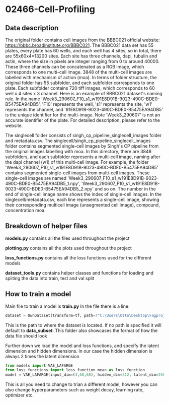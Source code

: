 # 02466-Cell-Profiling



## Data description

The original folder contains cell images from the BBBC021 official website: https://bbbc.broadinstitute.org/BBBC021. The BBBC021 data set has 55 plates, every plate has 60 wells, and each well has 4 sites, so in total, there are 55x60x4=13200 sites. Each site has three channels, dapi, tubulin and actin, where the size in pixels are integer ranging from 0 to around 40000. These three channels can be concatenated as a RGB image, which corresponds to one multi-cell image. 3848 of the multi-cell images are labelled with mechanism of action (moa). In terms of folder structure, the original folder has 55 subfolder, and each subfolder corresponds to one plate. Each subfolder contains 720 tiff images, which corresponds to 60 well x 4 sites x 3 channel. Here is an example of BBBC021 dataset's naming rule. In the name 'Week3_290607_F10_s1_w191E8D91B-9023-490C-BDE0-B5475EA94DB5', 'F10' represents the well, 's1' represents the site, 'w1' represents the channel, and '91E8D91B-9023-490C-BDE0-B5475EA94DB5' is the unique identifier for the multi-image. Note 'Week3_290607' is not an accurate identifier of the plate. For detailed description, please refer to the website.

The singlecell folder consists of singh_cp_pipeline_singlecell_images folder and metadata.csv. The singlecell/singh_cp_pipeline_singlecell_images folder contains segmented single-cell images by Singh's CP pipeline from the original images labelling with moa. In this directory, there are 3848 subfolders, and each subfolder represents a multi-cell image, naming after the dapi channel (w1) of this multi-cell image. For example, the folder 'Week3_290607_F10_s1_w191E8D91B-9023-490C-BDE0-B5475EA94DB5' contains segmented single-cell images from multi-cell images. These single-cell images are named 'Week3_290607_F10_s1_w191E8D91B-9023-490C-BDE0-B5475EA94DB5_1.npy', 'Week3_290607_F10_s1_w191E8D91B-9023-490C-BDE0-B5475EA94DB5_2.npy' and so on. The number in the end of single-cell image name shows the index of single-cell images. In the singlecell/metadata.csv, each line represents a single-cell image, showing their corresponding multicell image (unsegmented cell image), compound, concentration moa. 

## Breakdown of helper files

**models.py** contains all the files used throughout the project

**plotting.py** contains all the plots used throughout the project

**loss_functions.py** contains all the loss functions used for the different models

**dataset_tools.py** contains helper classes and functions for loading and spliting the data into train, test and val split

## How to train a model
Main file to train a model is **train.py** In the file there is a line:
```python
dataset = OwnDataset(transform=tf, path=r"C:\Users\Otto\Desktop\Fagprojekt_data\labelled_data")
```
This is the path to where the dataset is located. If no path is specified it will default to **data_subset**. This folder also showcases the format of how the data file should look

Further down we load the model and loss functions, and specify the latent dimension and hidden dimensions. In our case the hidden dimension is always 2 times the latent dimension
```python
from models import VAE_LAFARGE
from loss_functions import loss_function_mean as loss_function
model = VAE_LAFARGE(input_dim=(3,68,68), hidden_dim=512, latent_dim=256)
```

This is all you need to change to trian a different model, however you can also change hyperparameters such as weight decay, learning rate, optimizer etc.

